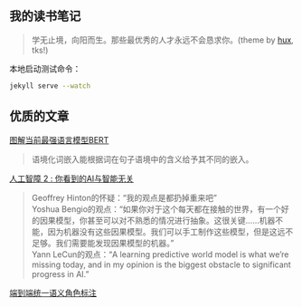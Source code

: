## 我的读书笔记

> 学无止境，向阳而生。那些最优秀的人才永远不会恳求你。(theme by [hux](http://huangxuan.me/), tks!)

本地启动测试命令：

```bash
jekyll serve --watch
```

## 优质的文章

[图解当前最强语言模型BERT](https://www.jiqizhixin.com/articles/121304)

> 语境化词嵌入能根据词在句子语境中的含义给予其不同的嵌入。

[人工智障 2 : 你看到的AI与智能无关](https://www.jiqizhixin.com/articles/2019-01-21-2)

> Geoffrey Hinton的怀疑：“我的观点是都扔掉重来吧”\
> Yoshua Bengio的观点：“如果你对于这个每天都在接触的世界，有一个好的因果模型，你甚至可以对不熟悉的情况进行抽象。这很关键......机器不能，因为机器没有这些因果模型。我们可以手工制作这些模型，但是这远不足够。我们需要能发现因果模型的机器。”\
> Yann LeCun的观点：“A learning predictive world model is what we’re missing today, and in my opinion is the biggest obstacle to significant progress in AI.”

[端到端统一语义角色标注](https://www.jiqizhixin.com/articles/2019-02-19-6)
